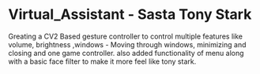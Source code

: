 # Virtual_Assistant - Sasta Tony Stark
Greating a CV2 Based gesture controller to control multiple features like volume, brightness ,windows - Moving through windows, minimizing and closing and one game controller.
also added functionality of menu along with a basic face filter to make it more feel like tony stark.

